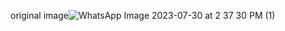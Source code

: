 original image![WhatsApp Image 2023-07-30 at 2 37 30 PM (1)](https://github.com/Pratikshapurecode/card/assets/142233496/01e31d8e-4425-4c4e-a4f0-779d25045113)
